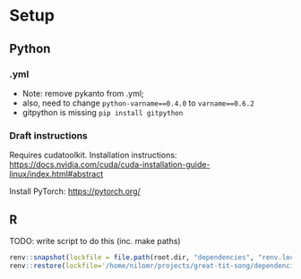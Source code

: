 # Setup

## Python

### .yml
- Note: remove pykanto from .yml;
- also, need to change `python-varname==0.4.0` to `varname==0.6.2`
- gitpython is missing `pip install gitpython`


### Draft instructions

Requires cudatoolkit. Installation instructions: https://docs.nvidia.com/cuda/cuda-installation-guide-linux/index.html#abstract

Install PyTorch: https://pytorch.org/


## R

TODO: write script to do this (inc. make paths)

```R
renv::snapshot(lockfile = file.path(root.dir, "dependencies", "renv.lock"))
renv::restore(lockfile='/home/nilomr/projects/great-tit-song/dependencies/renv.lock')
```

